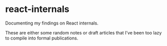 # react-internals

Documenting my findings on React internals.

These are either some random notes or draft articles that I’ve been too lazy to compile into formal publications.
